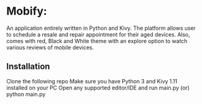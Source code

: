 # Mobify: 
  An application entirely written in Python and Kivy. The platform allows user to schedule a resale and repair appointment for their aged devices. 
  Also, comes with red, Black and White theme with an explore option to watch various reviews of mobile devices.
  
## Installation
  Clone the following repo
  Make sure you have Python 3 and Kivy 1.11 installed on your PC
  Open any supported editor/IDE and run main.py
                         (or)
  python main.py                          
